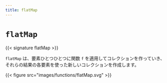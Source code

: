 ```yaml
---
title: flatMap
---
```


# `flatMap`

{{< signature flatMap >}}

`flatMap` は、要素ひとつひとつに関数 `f` を適用してコレクションを作っていき、それらの結果の各要素を使った新しいコレクションを作成します。

{{< figure src="images/functions/flatMap.svg" >}}
